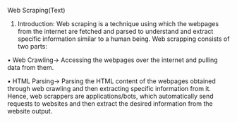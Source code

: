 Web Scraping(Text)
1. Introduction:
Web scraping is a technique using which the webpages from the internet are fetched and parsed to understand and extract specific information similar to a human being. Web scrapping consists of two parts:

• Web Crawling→ Accessing the webpages over the internet and pulling data from them.

• HTML Parsing→ Parsing the HTML content of the webpages obtained through web crawling and then extracting specific information from it.
Hence, web scrappers are applications/bots, which automatically send requests to websites and then extract the desired information from the website output.

